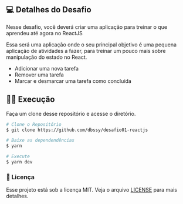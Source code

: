 ## 💻 Detalhes do Desafio

Nesse desafio, você deverá criar uma aplicação para treinar o que aprendeu até agora no ReactJS

Essa será uma aplicação onde o seu principal objetivo é uma pequena aplicação de atividades a fazer, para treinar um pouco mais sobre manipulação do estado no React.

- Adicionar uma nova tarefa
- Remover uma tarefa
- Marcar e desmarcar uma tarefa como concluída

## 👨‍💻 Execução

Faça um clone desse repositório e acesse o diretório.

```bash
# Clone o Repositório
$ git clone https://github.com/dbssy/desafio01-reactjs
```

```bash
# Baixe as dependendências
$ yarn
```

```bash
# Execute
$ yarn dev
```

### 📝 Licença

Esse projeto está sob a licença MIT. Veja o arquivo [LICENSE](LICENSE.md) para mais detalhes.